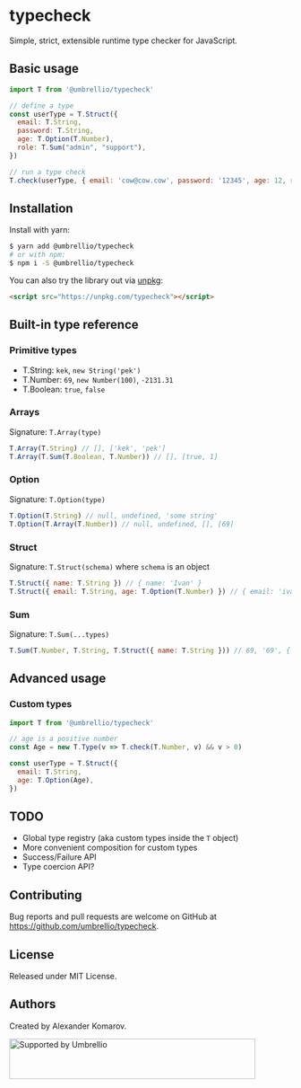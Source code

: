 # typecheck

Simple, strict, extensible runtime type checker for JavaScript.

## Basic usage

```javascript
import T from '@umbrellio/typecheck'

// define a type
const userType = T.Struct({
  email: T.String,
  password: T.String,
  age: T.Option(T.Number),
  role: T.Sum("admin", "support"),
})

// run a type check
T.check(userType, { email: 'cow@cow.cow', password: '12345', age: 12, role: "admin" }) // => true
```

## Installation

Install with yarn:

```sh
$ yarn add @umbrellio/typecheck
# or with npm:
$ npm i -S @umbrellio/typecheck
```

You can also try the library out via [unpkg](https://unpkg.com):
```html
<script src="https://unpkg.com/typecheck"></script>
```

## Built-in type reference

### Primitive types

- T.String: `kek`, `new String('pek')`
- T.Number: `69`, `new Number(100)`, `-2131.31`
- T.Boolean: `true`, `false`

### Arrays

Signature: `T.Array(type)`

```javascript
T.Array(T.String) // [], ['kek', 'pek']
T.Array(T.Sum(T.Boolean, T.Number)) // [], [true, 1]
```

### Option

Signature: `T.Option(type)`

```javascript
T.Option(T.String) // null, undefined, 'some string'
T.Option(T.Array(T.Number)) // null, undefined, [], [69]
```

### Struct

Signature: `T.Struct(schema)` where `schema` is an object

```javascript
T.Struct({ name: T.String }) // { name: 'Ivan' }
T.Struct({ email: T.String, age: T.Option(T.Number) }) // { email: 'ivan@ivan.ru', age: 69 }
```

### Sum

Signature: `T.Sum(...types)`

```javascript
T.Sum(T.Number, T.String, T.Struct({ name: T.String })) // 69, '69', { name: 'ivan' }
```

## Advanced usage

### Custom types

```javascript
import T from '@umbrellio/typecheck'

// age is a positive number
const Age = new T.Type(v => T.check(T.Number, v) && v > 0)

const userType = T.Struct({
  email: T.String,
  age: T.Option(Age),
})
```

## TODO

- Global type registry (aka custom types inside the `T` object)
- More convenient composition for custom types
- Success/Failure API
- Type coercion API?

## Contributing

Bug reports and pull requests are welcome on GitHub at https://github.com/umbrellio/typecheck.

## License

Released under MIT License.

## Authors

Created by Alexander Komarov.

<a href="https://github.com/umbrellio/">
<img style="float: left;" src="https://umbrellio.github.io/Umbrellio/supported_by_umbrellio.svg" alt="Supported by Umbrellio" width="439" height="72">
</a>
